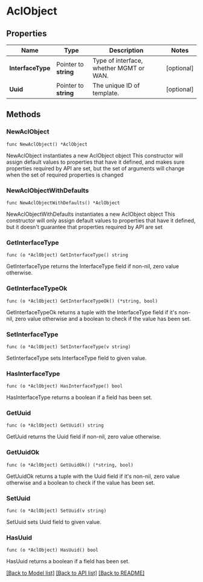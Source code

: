 # AclObject

## Properties

Name | Type | Description | Notes
------------ | ------------- | ------------- | -------------
**InterfaceType** | Pointer to **string** | Type of interface, whether MGMT or WAN. | [optional] 
**Uuid** | Pointer to **string** | The unique ID of template. | [optional] 

## Methods

### NewAclObject

`func NewAclObject() *AclObject`

NewAclObject instantiates a new AclObject object
This constructor will assign default values to properties that have it defined,
and makes sure properties required by API are set, but the set of arguments
will change when the set of required properties is changed

### NewAclObjectWithDefaults

`func NewAclObjectWithDefaults() *AclObject`

NewAclObjectWithDefaults instantiates a new AclObject object
This constructor will only assign default values to properties that have it defined,
but it doesn't guarantee that properties required by API are set

### GetInterfaceType

`func (o *AclObject) GetInterfaceType() string`

GetInterfaceType returns the InterfaceType field if non-nil, zero value otherwise.

### GetInterfaceTypeOk

`func (o *AclObject) GetInterfaceTypeOk() (*string, bool)`

GetInterfaceTypeOk returns a tuple with the InterfaceType field if it's non-nil, zero value otherwise
and a boolean to check if the value has been set.

### SetInterfaceType

`func (o *AclObject) SetInterfaceType(v string)`

SetInterfaceType sets InterfaceType field to given value.

### HasInterfaceType

`func (o *AclObject) HasInterfaceType() bool`

HasInterfaceType returns a boolean if a field has been set.

### GetUuid

`func (o *AclObject) GetUuid() string`

GetUuid returns the Uuid field if non-nil, zero value otherwise.

### GetUuidOk

`func (o *AclObject) GetUuidOk() (*string, bool)`

GetUuidOk returns a tuple with the Uuid field if it's non-nil, zero value otherwise
and a boolean to check if the value has been set.

### SetUuid

`func (o *AclObject) SetUuid(v string)`

SetUuid sets Uuid field to given value.

### HasUuid

`func (o *AclObject) HasUuid() bool`

HasUuid returns a boolean if a field has been set.


[[Back to Model list]](../README.md#documentation-for-models) [[Back to API list]](../README.md#documentation-for-api-endpoints) [[Back to README]](../README.md)


